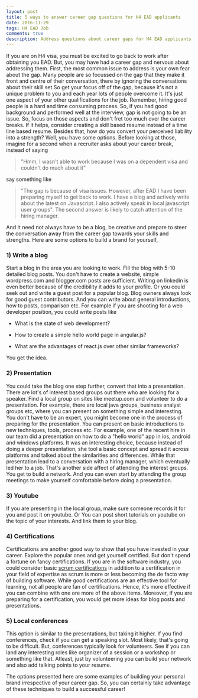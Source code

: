 ```yaml
---
layout: post
title: 5 ways to answer career gap questions for H4 EAD applicants
date: 2016-11-29
tags: H4 EAD Job
comments: true
description: Address questions about career gaps for H4 EAD applicants
---
```

If you are on H4 visa, you must be excited to go back to work after obtaining you EAD. But, you may have had a career gap and nervous about addressing them. 
First, the most common issue to address is your own fear about the gap. Many people are so focussed on the gap that they make it front and centre of their conversation, there by ignoring the  conversations about their skill set.So get your focus off of the gap, because it's not a unique problem to you and each year lots of people overcome it. It's just one aspect of your other qualifications for the job. Remember, hiring good people is a hard and time consuming process. So, if you had good background and performed well at the interview, gap is not going to be an issue. So, focus on those aspects and don't fret too much over the career breaks. If it helps, consider creating a skill based resume instead of a time line based resume. 
Besides that, how do you convert your perceived liability into a strength? Well, you have some options. 
Before looking at those, imagine for a second when a recruiter asks about your career break, instead of saying 

> "Hmm, I wasn't able to work because I was on a dependent visa and couldn't do much about it"   

say something like  

> "The gap is because of visa issues. However, after EAD I have been preparing myself to get back to work. I have a blog and actively 
> write about the latest on Javascript. I also actively speak in local javascript user groups".
   The second answer is likely to catch attention of the hiring manager.

And It need not always have to be a blog, be creative and prepare to steer the conversation away from the career gap towards your skills and strengths.
Here are some options to build a brand for yourself,

### 1) Write a blog 
Start a blog in the area you are looking to work. Fill the blog with 5-10 detailed blog posts. You don't have to create a website, simple wordpress.com and blogger.com posts are sufficient.
	Writing on linkedin is even better because of the credibility it adds to your profile. Or you could seek out and write a guest post for a popular blog. Blog owners always look for good guest contributors. 
	And you can write about general introductions, how to posts, comparison etc. 
	For example if you are shooting for a web developer position, you could write posts like 
  
 * What is the state of web development?  
 
 * How to create a simple hello world page in angular.js?  
 
 * What are the advantages of react.js over other similar frameworks?  

You get the idea.
		
### 2) Presentation
You could take the blog one step further, convert that into a presentation. There are lot's of interest based groups out there who are looking for a speaker.
	Find a local group on sites like meetup.com and volunteer to do a presentation. For example, there are local java groups, business analyst groups etc, where you can
	present on something simple and interesting. You don't have to be an expert, you might become one in the process of preparing for the presentation. You can present on basic introductions to new techniques, tools, process etc. 
	For example, one of the recent hire in our team did a presentation on how to do a "hello world" app in ios, android and windows platforms. It was an interesting choice, because instead of doing a deeper presentation, she tool a basic concept and spread it across platforms and talked about the similarities and differences.
	While that presentation lead to a conversation with a hiring manager, which eventually led her to a job. 
	That's another side affect of attending the interest groups. You get to build a network. And you can even start by attending the group meetings to make yourself comfortable before doing a presentation. 
	
### 3) Youtube
If you are presenting in the local group, make sure someone records it for you and post it on youtube. Or You can post short tutorials on youtube on the topic of your interests.
And link them to your blog.

### 4) Certifications
Certifications are another good way to show that you have invested in your career. Explore the popular ones and get yourself certified. But don't spend a fortune on fancy certifications.
If you are in the software industry, you could consider basic [scrum certifications](www.scrum.org) in addition to a certification in your field of expertise as scrum is more or less becoming the de facto way of building software. While good certifications are an effective tool for learning, not all people are fan of certifications. Hence, it's more effective if you can combine with one ore more of the above items. Moreover, if you are preparing for a certification, you would get more ideas for blog posts and presentations. 

### 5) Local conferences
This option is similar to the presentations, but taking it higher. If you find conferences, check if you can get a speaking slot. Most likely, that's going to be difficult. But, conferences typically look for volunteers. See if you can land any interesting roles like organizer of a session or a workshop or something like that. Atleast, just by volunteering you can build your network and also add talking points to your resume. 
	
The options presented here are some examples of building your personal brand irrespective of your career gap. So, you can certainly take advantage of these techniques to build a successful career! 
